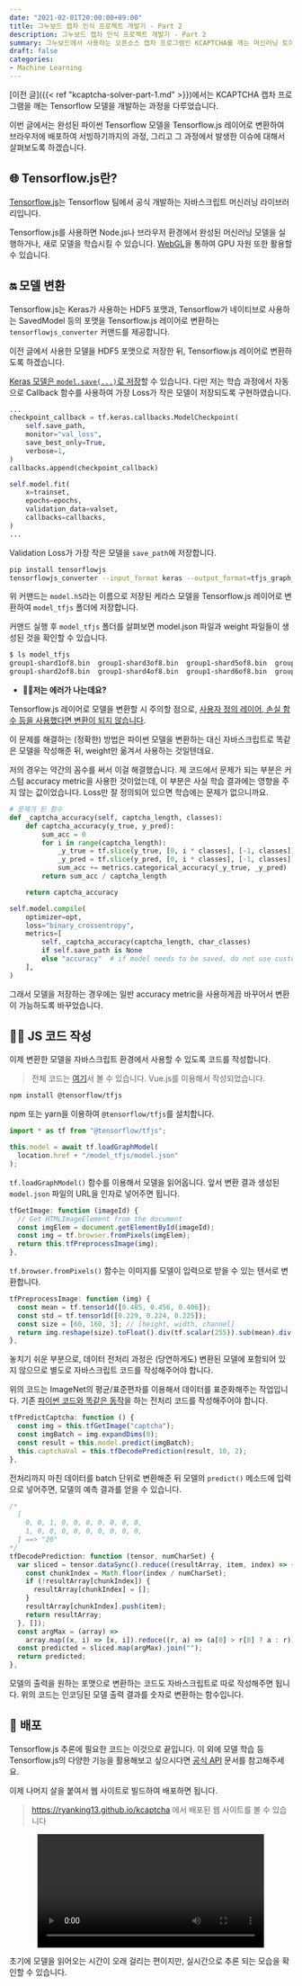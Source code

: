 ```yaml
---
date: "2021-02-01T20:00:00+09:00"
title: 그누보드 캡차 인식 프로젝트 개발기 - Part 2
description: 그누보드 캡차 인식 프로젝트 개발기 - Part 2
summary: 그누보드에서 사용하는 오픈소스 캡차 프로그램인 KCAPTCHA를 깨는 머신러닝 토이 프로젝트 개발기입니다.
draft: false
categories:
- Machine Learning
---
```


[이전 글]({{< ref "kcaptcha-solver-part-1.md" >}})에서는 KCAPTCHA 캡차 프로그램을 깨는 Tensorflow 모델을 개발하는 과정을 다루었습니다.

이번 글에서는 완성된 파이썬 Tensorflow 모델을 Tensorflow.js 레이어로 변환하여 브라우저에 배포하여 서빙하기까지의 과정, 그리고 그 과정에서 발생한 이슈에 대해서 살펴보도록 하겠습니다.

## 🌐 Tensorflow.js란?

[Tensorflow.js](https://www.tensorflow.org/js?hl=ko)는 Tensorflow 팀에서 공식 개발하는 자바스크립트 머신러닝 라이브러리입니다.

Tensorflow.js를 사용하면 Node.js나 브라우저 환경에서 완성된 머신러닝 모델을 실행하거나,
새로 모델을 학습시킬 수 있습니다. [WebGL](https://developer.mozilla.org/ko/docs/Web/API/WebGL_API)을 통하여 GPU 자원 또한 활용할 수 있습니다.

## 🔛 모델 변환

Tensorflow.js는 Keras가 사용하는 HDF5 포맷과, Tensorflow가 네이티브로 사용하는 SavedModel 등의 포맷을 Tensorflow.js 레이어로 변환하는 `tensorflowjs_converter` 커맨드를 제공합니다.

이전 글에서 사용한 모델을 HDF5 포맷으로 저장한 뒤, Tensorflow.js 레이어로 변환하도록 하겠습니다.

[Keras 모델은 `model.save(...)`로 저장](https://www.tensorflow.org/guide/keras/save_and_serialize?hl=ko)할 수 있습니다.
다만 저는 학습 과정에서 자동으로 Callback 함수를 사용하여 가장 Loss가 작은 모델이 저장되도록 구현하였습니다.

```python
...
checkpoint_callback = tf.keras.callbacks.ModelCheckpoint(
    self.save_path,
    monitor="val_loss",
    save_best_only=True,
    verbose=1,
)
callbacks.append(checkpoint_callback)

self.model.fit(
    x=trainset,
    epochs=epochs,
    validation_data=valset,
    callbacks=callbacks,
)
...
```

Validation Loss가 가장 작은 모델을 `save_path`에 저장합니다.


```bash
pip install tensorflowjs
tensorflowjs_converter --input_format keras --output_format=tfjs_graph_model model.h5 model_tfjs/
```

위 커맨드는 `model.h5`라는 이름으로 저장된 케라스 모델을 Tensorflow.js 레이어로 변환하여 `model_tfjs` 폴더에 저장합니다.

커맨드 실행 후 `model_tfjs` 폴더를 살펴보면 model.json 파일과 weight 파일들이 생성된 것을 확인할 수 있습니다.

```bash
$ ls model_tfjs
group1-shard1of8.bin  group1-shard3of8.bin  group1-shard5of8.bin  group1-shard7of8.bin  model.json
group1-shard2of8.bin  group1-shard4of8.bin  group1-shard6of8.bin  group1-shard8of8.bin
```


- **🙋‍♀️저는 에러가 나는데요?**

Tensorflow.js 레이어로 모델을 변환할 시 주의할 점으로, [사용자 정의 레이어, 손실 함수 등을 사용했다면 변환이 되지 않습니다](https://tensorflow.google.cn/js/tutorials/conversion/import_keras?hl=ko#%EC%A7%80%EC%9B%90%EB%90%98%EB%8A%94_%ED%8A%B9%EC%84%B1).

이 문제를 해결하는 (정확한) 방법은 파이썬 모델을 변환하는 대신 자바스크립트로 똑같은 모델을 작성해준 뒤,
weight만 옮겨서 사용하는 것일텐데요.

저의 경우는 약간의 꼼수를 써서 이걸 해결했습니다.
제 코드에서 문제가 되는 부분은 커스텀 accuracy metric을 사용한 것이었는데,
이 부분은 사실 학습 결과에는 영향을 주지 않는 값이었습니다. Loss만 잘 정의되어 있으면 학습에는 문제가 없으니까요.

```python
# 문제가 된 함수
def _captcha_accuracy(self, captcha_length, classes):
    def captcha_accuracy(y_true, y_pred):
        sum_acc = 0
        for i in range(captcha_length):
            _y_true = tf.slice(y_true, [0, i * classes], [-1, classes])
            _y_pred = tf.slice(y_pred, [0, i * classes], [-1, classes])
            sum_acc += metrics.categorical_accuracy(_y_true, _y_pred)
        return sum_acc / captcha_length

    return captcha_accuracy
```

```python
self.model.compile(
    optimizer=opt,
    loss="binary_crossentropy",
    metrics=[
        self._captcha_accuracy(captcha_length, char_classes)
        if self.save_path is None
        else "accuracy"  # if model needs to be saved, do not use custom metric for portability
    ],
)
```

그래서 모델을 저장하는 경우에는 일반 accuracy metric을 사용하게끔 바꾸어서 변환이 가능하도록 바꾸었습니다.

## 👩‍💻 JS 코드 작성

이제 변환한 모델을 자바스크립트 환경에서 사용할 수 있도록 코드를 작성합니다.

> 전체 코드는 [여기](https://github.com/ryanking13/kcaptcha)서 볼 수 있습니다. Vue.js를 이용해서 작성되었습니다.

```bash
npm install @tensorflow/tfjs
```

npm 또는 yarn을 이용하여 `@tensorflow/tfjs`를 설치합니다.

```js
import * as tf from "@tensorflow/tfjs";

this.model = await tf.loadGraphModel(
  location.href + "/model_tfjs/model.json"
);
```

`tf.loadGraphModel()` 함수를 이용해서 모델을 읽어옵니다.
앞서 변환 결과 생성된 `model.json` 파일의 URL을 인자로 넣어주면 됩니다.


```js
tfGetImage: function (imageId) {
  // Get HTMLImageElement from the document
  const imgElem = document.getElementById(imageId);
  const img = tf.browser.fromPixels(imgElem);
  return this.tfPreprocessImage(img);
},
```

`tf.browser.fromPixels()` 함수는 이미지를 모델이 입력으로 받을 수 있는 텐서로 변환합니다.

```js
tfPreprocessImage: function (img) {
  const mean = tf.tensor1d([0.485, 0.456, 0.406]);
  const std = tf.tensor1d([0.229, 0.224, 0.225]);
  const size = [60, 160, 3]; // [height, width, channel]
  return img.reshape(size).toFloat().div(tf.scalar(255)).sub(mean).div(std);
},
```

놓치기 쉬운 부분으로,
데이터 전처리 과정은 (당연하게도) 변환된 모델에 포함되어 있지 않으므로 별도로 자바스크립트 코드를 작성해주어야 합니다.

위의 코드는 ImageNet의 평균/표준편차를 이용해서 데이터를 표준화해주는 작업입니다.
기존 [파이썬 코드와 똑같은 동작](https://github.com/keras-team/keras-applications/blob/bc89834ed36935ab4a4994446e34ff81c0d8e1b7/keras_applications/imagenet_utils.py#L121-L149)을 하는 전처리 코드를 작성해주어야 합니다.

```js
tfPredictCaptcha: function () {
  const img = this.tfGetImage("captcha");
  const imgBatch = img.expandDims(0);
  const result = this.model.predict(imgBatch);
  this.captchaVal = this.tfDecodePrediction(result, 10, 2);
},
```

전처리까지 마친 데이터를 batch 단위로 변환해준 뒤 모델의 `predict()` 메소드에 입력으로 넣어주면,
모델의 예측 결과를 얻을 수 있습니다.

```js
/*
  [
    0, 0, 1, 0, 0, 0, 0, 0, 0, 0,
    1, 0, 0, 0, 0, 0, 0, 0, 0, 0,
  ] ==> "20"
*/
tfDecodePrediction: function (tensor, numCharSet) {
  var sliced = tensor.dataSync().reduce((resultArray, item, index) => {
    const chunkIndex = Math.floor(index / numCharSet);
    if (!resultArray[chunkIndex]) {
      resultArray[chunkIndex] = [];
    }
    resultArray[chunkIndex].push(item);
    return resultArray;
  }, []);
  const argMax = (array) =>
    array.map((x, i) => [x, i]).reduce((r, a) => (a[0] > r[0] ? a : r))[1];
  const predicted = sliced.map(argMax).join("");
  return predicted;
},
```

모델의 출력을 원하는 포맷으로 변환하는 코드도 자바스크립트로 따로 작성해주면 됩니다.
위의 코드는 인코딩된 모델 출력 결과를 숫자로 변환하는 함수입니다.

## 🚢 배포

Tensorflow.js 추론에 필요한 코드는 이것으로 끝입니다.
이 외에 모델 학습 등 Tensorflow.js의 다양한 기능을 활용해보고 싶으시다면 [공식 API](https://js.tensorflow.org/api/latest/) 문서를 참고해주세요.

이제 나머지 살을 붙여서 웹 사이트로 빌드하여 배포하면 됩니다.

> https://ryanking13.github.io/kcaptcha 에서 배포된 웹 사이트를 볼 수 있습니다

<div style="text-align: center;">
  <video controls width="80%">
      <source src="/assets/post_images/kcaptcha_js.mp4"
              type="video/mp4">
  </video>
</div>


초기에 모델을 읽어오는 시간이 오래 걸리는 편이지만,
실시간으로 추론 되는 모습을 확인할 수 있습니다.